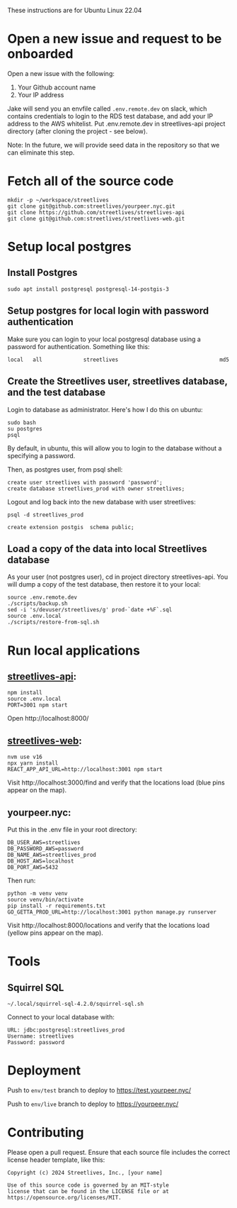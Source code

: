 These instructions are for Ubuntu Linux 22.04

# Open a new issue and request to be onboarded

Open a new issue with the following:

1. Your Github account name
2. Your IP address

Jake will send you an envfile called `.env.remote.dev` on slack, which contains credentials to login to the RDS test database, and add your IP address to the AWS whitelist. Put .env.remote.dev in streetlives-api project directory (after cloning the project - see below). 

Note: In the future, we will provide seed data in the repository so that we can eliminate this step.

# Fetch all of the source code

```
mkdir -p ~/workspace/streetlives
git clone git@github.com:streetlives/yourpeer.nyc.git
git clone https://github.com/streetlives/streetlives-api
git clone git@github.com:streetlives/streetlives-web.git
```

# Setup local postgres 

## Install Postgres 

```
sudo apt install postgresql postgresql-14-postgis-3
```


## Setup postgres for local login with password authentication 

Make sure you can login to your local postgresql database using a password for authentication. Something like this:

```
local   all             streetlives                                md5
```

## Create the Streetlives user, streetlives database, and the test database 

Login to database as administrator. Here's how I do this on ubuntu:

```
sudo bash
su postgres
psql
```

By default, in ubuntu, this will allow you to login to the database without a specifying a password. 

Then, as postgres user, from psql shell:

```
create user streetlives with password 'password';
create database streetlives_prod with owner streetlives;
```

Logout and log back into the new database with user streetlives:

`psql -d streetlives_prod`

```
create extension postgis  schema public;
```

## Load a copy of the data into local Streetlives database 

As your user (not postgres user), cd in project directory streetlives-api. You will dump a copy of the test database, then restore it to your local:

```
source .env.remote.dev
./scripts/backup.sh
sed -i 's/devuser/streetlives/g' prod-`date +%F`.sql
source .env.local
./scripts/restore-from-sql.sh
```

# Run local applications 

## [streetlives-api](https://github.com/streetlives/streetlives-api): 

```
npm install
source .env.local
PORT=3001 npm start
```


Open http://localhost:8000/

## [streetlives-web](https://github.com/streetlives/streetlives-web): 

```
nvm use v16
npx yarn install
REACT_APP_API_URL=http://localhost:3001 npm start
```


Visit http://localhost:3000/find and verify that the locations load (blue pins appear on the map).


## yourpeer.nyc: 

Put this in the .env file in your root directory:

```
DB_USER_AWS=streetlives
DB_PASSWORD_AWS=password
DB_NAME_AWS=streetlives_prod
DB_HOST_AWS=localhost
DB_PORT_AWS=5432
```

Then run:

```
python -m venv venv
source venv/bin/activate
pip install -r requirements.txt
GO_GETTA_PROD_URL=http://localhost:3001 python manage.py runserver
```

Visit http://localhost:8000/locations and verify that the locations load (yellow pins appear on the map).

# Tools 

## Squirrel SQL 

```
~/.local/squirrel-sql-4.2.0/squirrel-sql.sh
```

Connect to your local database with:

```
URL: jdbc:postgresql:streetlives_prod
Username: streetlives
Password: password
```

# Deployment

Push to `env/test` branch to deploy to https://test.yourpeer.nyc/

Push to `env/live` branch to deploy to https://yourpeer.nyc/

# Contributing

Please open a pull request. Ensure that each source file includes the correct license header template, like this: 

```
Copyright (c) 2024 Streetlives, Inc., [your name]

Use of this source code is governed by an MIT-style
license that can be found in the LICENSE file or at
https://opensource.org/licenses/MIT.
```
